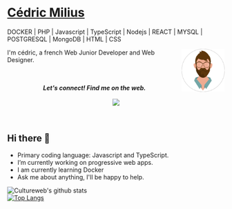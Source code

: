 # [Cédric Milius](https://cultureweb.dev/)
DOCKER | PHP | Javascript | TypeScript | Nodejs | REACT | MYSQL | POSTGRESQL | MongoDB | HTML | CSS

<img align="right" width="100" height="100" title="me" alt="my avatar" src="/me.png">
I'm cédric, a french Web Junior Developer and Web Designer.
<br />
<br />
<br />
<p align="center">
<b><i>Let's connect! Find me on the web.</i></b>
<br />
<br />
<a target="_blank" href="https://www.linkedin.com/in/cedricmilius/"><img src="https://img.shields.io/badge/linkedin-blue.svg?&style=for-the-badge&logo=linkedin&logoColor=white" /></a>
 </p>
<br />

<h2>Hi there 👋</h2>

* Primary coding language: Javascript and TypeScript.
* I’m currently working on progressive web apps.
* I am currently learning Docker
* Ask me about anything, I'll be happy to help.


![Cultureweb's github stats](https://github-readme-stats.vercel.app/api?username=cultureweb&hide=stars,issues)
<br />
[![Top Langs](https://github-readme-stats.vercel.app/api/top-langs/?username=cultureweb&hide=php)](https://github.com/cultureweb/github-readme-stats)

<!--
**cultureweb/cultureweb** is a ✨ _special_ ✨ repository because its `README.md` (this file) appears on your GitHub profile.

Here are some ideas to get you started:

- 🔭 I’m currently working on ...
- 🌱 I’m currently learning ...
- 👯 I’m looking to collaborate on ...
- 🤔 I’m looking for help with ...
- 💬 Ask me about ...
- 📫 How to reach me: ...
- 😄 Pronouns: ...
- ⚡ Fun fact: ...
-->
[linkedin]: https://www.linkedin.com/in/cedricmilius/
